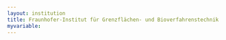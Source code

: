 ```yaml
---
layout: institution
title: Fraunhofer-Institut für Grenzflächen- und Bioverfahrenstechnik
myvariable: 
---
```

